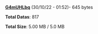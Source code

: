 [**G4mUHLbq**](/data/G4mUHLbq.txt) (30/10/22 - 01:52)- 645 bytes

**Total Datas**: 817

**Total Size**: 5.00 MB / 5.0 MB
